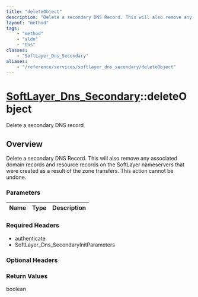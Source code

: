 ```yaml
---
title: "deleteObject"
description: "Delete a secondary DNS Record. This will also remove any associated domain records and resource records on the SoftLayer... "
layout: "method"
tags:
    - "method"
    - "sldn"
    - "Dns"
classes:
    - "SoftLayer_Dns_Secondary"
aliases:
    - "/reference/services/softlayer_dns_secondary/deleteObject"
---
```

# [SoftLayer_Dns_Secondary](/reference/services/SoftLayer_Dns_Secondary)::deleteObject

Delete a secondary DNS record


## Overview 
Delete a secondary DNS Record. This will also remove any associated domain records and resource records on the SoftLayer nameservers that were created as a result of the zone transfers. This action cannot be undone. 

### Parameters 
|Name | Type | Description |
| --- | --- | --- |


### Required Headers
* authenticate
* SoftLayer_Dns_SecondaryInitParameters

### Optional Headers

### Return Values
boolean

